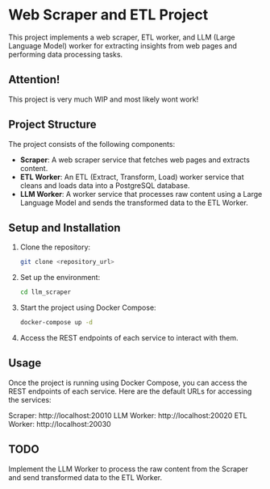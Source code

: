 # Web Scraper and ETL Project

This project implements a web scraper, ETL worker, and LLM (Large Language Model) worker for extracting insights from web pages and performing data processing tasks.

## Attention!

This project is very much WIP and most likely wont work!

## Project Structure

The project consists of the following components:

- **Scraper**: A web scraper service that fetches web pages and extracts content.
- **ETL Worker**: An ETL (Extract, Transform, Load) worker service that cleans and loads data into a PostgreSQL database.
- **LLM Worker**: A worker service that processes raw content using a Large Language Model and sends the transformed data to the ETL Worker.

## Setup and Installation

1. Clone the repository:

   ```bash
   git clone <repository_url>

2. Set up the environment:

    ```bash
    cd llm_scraper

3. Start the project using Docker Compose:

    ```bash
    docker-compose up -d

4. Access the REST endpoints of each service to interact with them.

## Usage

Once the project is running using Docker Compose, you can access the REST endpoints of each service. Here are the default URLs for accessing the services:

Scraper: http://localhost:20010
LLM Worker: http://localhost:20020
ETL Worker: http://localhost:20030

## TODO 

Implement the LLM Worker to process the raw content from the Scraper and send transformed data to the ETL Worker.